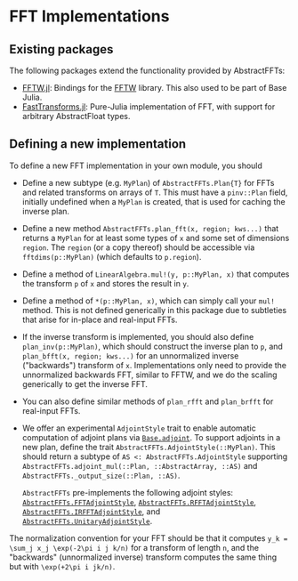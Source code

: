 # FFT Implementations

## Existing packages

The following packages extend the functionality provided by AbstractFFTs:

* [FFTW.jl](https://github.com/JuliaMath/FFTW.jl): Bindings for the
  [FFTW](http://www.fftw.org) library. This also used to be part of Base Julia.
* [FastTransforms.jl](https://github.com/JuliaApproximation/FastTransforms.jl):
  Pure-Julia implementation of FFT, with support for arbitrary AbstractFloat types.

## Defining a new implementation

To define a new FFT implementation in your own module, you should

* Define a new subtype (e.g. `MyPlan`) of `AbstractFFTs.Plan{T}` for FFTs and related transforms on arrays of `T`.
  This must have a `pinv::Plan` field, initially undefined when a `MyPlan` is created, that is used for caching the
  inverse plan.

* Define a new method `AbstractFFTs.plan_fft(x, region; kws...)` that returns a `MyPlan` for at least some types of
  `x` and some set of dimensions `region`.   The `region` (or a copy thereof) should be accessible via `fftdims(p::MyPlan)` (which defaults to `p.region`).

* Define a method of `LinearAlgebra.mul!(y, p::MyPlan, x)` that computes the transform `p` of `x` and stores the result in `y`.

* Define a method of `*(p::MyPlan, x)`, which can simply call your `mul!` method.
  This is not defined generically in this package due to subtleties that arise for in-place and real-input FFTs.

* If the inverse transform is implemented, you should also define `plan_inv(p::MyPlan)`, which should construct the
  inverse plan to `p`, and `plan_bfft(x, region; kws...)` for an unnormalized inverse ("backwards") transform of `x`.
  Implementations only need to provide the unnormalized backwards FFT, similar to FFTW, and we do the scaling generically
  to get the inverse FFT.

* You can also define similar methods of `plan_rfft` and `plan_brfft` for real-input FFTs.

* We offer an experimental `AdjointStyle` trait to enable automatic computation of adjoint plans via [`Base.adjoint`](@ref). 
  To support adjoints in a new plan, define the trait `AbstractFFTs.AdjointStyle(::MyPlan)`. This should return a subtype of `AS <: AbstractFFTs.AdjointStyle` supporting `AbstractFFTs.adjoint_mul(::Plan, ::AbstractArray, ::AS)` and 
  `AbstractFFTs._output_size(::Plan, ::AS)`. 

  `AbstractFFTs` pre-implements the following adjoint styles: [`AbstractFFTs.FFTAdjointStyle`](@ref), [`AbstractFFTs.RFFTAdjointStyle`](@ref), [`AbstractFFTs.IRFFTAdjointStyle`](@ref), and [`AbstractFFTs.UnitaryAdjointStyle`](@ref).

The normalization convention for your FFT should be that it computes ``y_k = \sum_j x_j \exp(-2\pi i j k/n)`` for a transform of
length ``n``, and the "backwards" (unnormalized inverse) transform computes the same thing but with ``\exp(+2\pi i jk/n)``.
